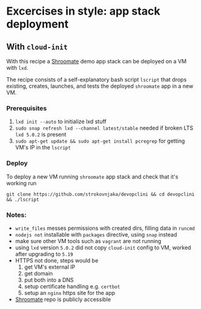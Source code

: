 # Excercises in style: app stack deployment

## With `cloud-init`

With this recipe a [Shroomate](https://github.com/strokovnjaka/shroomate) demo app stack can be deployed on a VM with `lxd`.

The recipe consists of a self-explanatory bash script `lscript` that drops existing, creates, launches, and tests the deployed `shroomate` app in a new VM.

### Prerequisites

1. `lxd init --auto` to initialize lxd stuff
2. `sudo snap refresh lxd --channel latest/stable` needed if broken LTS `lxd 5.0.2` is present
3. `sudo apt-get update && sudo apt-get install pcregrep` for getting VM's IP in the `lscript`

### Deploy

To deploy a new VM running `shroomate` app stack and check that it's working run

```
git clone https://github.com/strokovnjaka/devopclini && cd devopclini && ./lscript
```

### Notes:

- `write_files` messes permissions with created dirs, filling data in `runcmd`
- `nodejs not` installable with `packages` directive, using `snap` instead
- make sure other VM tools such as `vagrant` are not running
- using `lxd` version `5.0.2` did not copy `cloud-init` config to VM, worked after upgrading to `5.19`
- HTTPS not done, steps would be 
  1. get VM's external IP
  2. get domain
  3. put both into a DNS
  4. setup certificate handling e.g. `certbot`
  5. setup an `nginx` https site for the app
- [Shroomate](https://github.com/strokovnjaka/shroomate) repo is publicly accessible

